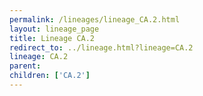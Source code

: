 ```yaml
---
permalink: /lineages/lineage_CA.2.html
layout: lineage_page
title: Lineage CA.2
redirect_to: ../lineage.html?lineage=CA.2
lineage: CA.2
parent: 
children: ['CA.2']
---
```

